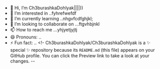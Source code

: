 - 👋 Hi, I’m Ch3burashkaDohlyak||||))
- 👀 I’m interested in ..fyhrefwefdf
- 🌱 I’m currently learning ..nhgvfcdfghjkl;
- 💞️ I’m looking to collaborate on ...ftgvhbjnkl
- 📫 How to reach me ...yhjyetjyjtj
- 😄 Pronouns: ..
- ⚡ Fun fact: ..
<!-
Ch3burashkaDohlyak/Ch3burashkaDohlyak is a ✨ special ✨ repository because its `README.md` (this file) appears on your GitHub profile.
You can click the Preview link to take a look at your changes.
--
